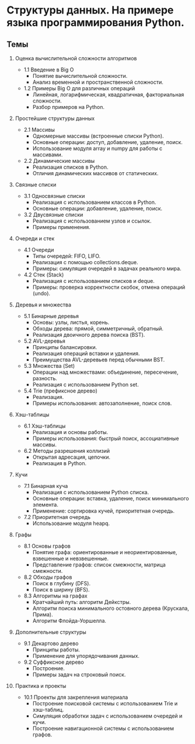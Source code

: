 # Структуры данных. На примере языка программирования Python.

## Темы

1. Оценка вычислительной сложности алгоритмов
   - 1.1 Введение в Big O
     - Понятие вычислительной сложности.
     - Анализ временной и пространственной сложности.
   - 1.2 Примеры Big O для различных операций
     - Линейная, логарифмическая, квадратичная, факториальная сложности.
     - Разбор примеров на Python.

2. Простейшие структуры данных
   - 2.1 Массивы
     - Одномерные массивы (встроенные списки Python).
     - Основные операции: доступ, добавление, удаление, поиск.
     - Использование модуля array и numpy для работы с массивами.
   - 2.2 Динамические массивы
     - Реализация списков в Python.
     - Отличия динамических массивов от статических.

3. Связные списки
   - 3.1 Односвязные списки
     - Реализация с использованием классов в Python.
     - Основные операции: добавление, удаление, поиск.
   - 3.2 Двусвязные списки
     - Реализация с использованием узлов и ссылок.
     - Примеры применения.

4. Очереди и стек
   - 4.1 Очереди
     - Типы очередей: FIFO, LIFO.
     - Реализация с помощью collections.deque.
     - Примеры: симуляция очередей в задачах реального мира.
   - 4.2 Стек (Stack)
     - Реализация с использованием списков и deque.
     - Примеры: проверка корректности скобок, отмена операций (undo).

5. Деревья и множества
   - 5.1 Бинарные деревья
     - Основы: узлы, листья, корень.
     - Обходы дерева: прямой, симметричный, обратный.
     - Реализация двоичного дерева поиска (BST).
   - 5.2 AVL-деревья
     - Принципы балансировки.
     - Реализация операций вставки и удаления.
     - Преимущества AVL-деревьев перед обычными BST.
   - 5.3 Множества (Set)
     - Операции над множествами: объединение, пересечение, разность.
     - Реализация с использованием Python set.
   - 5.4 Trie (префиксное дерево)
     - Реализация.
     - Примеры использования: автозаполнение, поиск слов.

6. Хэш-таблицы
   - 6.1 Хэш-таблицы
     - Реализация и основы работы.
     - Примеры использования: быстрый поиск, ассоциативные массивы.
   - 6.2 Методы разрешения коллизий
     - Открытая адресация, цепочки.
     - Реализация в Python.

7. Кучи
   - 7.1 Бинарная куча
     - Реализация с использованием Python списка.
     - Основные операции: вставка, удаление, поиск минимального элемента.
     - Применение: сортировка кучей, приоритетная очередь.
   - 7.2 Приоритетная очередь
     - Использование модуля heapq.

8. Графы
   - 8.1 Основы графов
     - Понятие графа: ориентированные и неориентированные, взвешенные и невзвешенные.
     - Представление графов: список смежности, матрица смежности.
   - 8.2 Обходы графов
     - Поиск в глубину (DFS).
     - Поиск в ширину (BFS).
   - 8.3 Алгоритмы на графах
     - Кратчайший путь: алгоритм Дейкстры.
     - Алгоритм поиска минимального остовного дерева (Крускала, Прима).
     - Алгоритм Флойда-Уоршелла.

9. Дополнительные структуры
   - 9.1 Декартово дерево
     - Принципы работы.
     - Применение для упорядочивания данных.
   - 9.2 Суффиксное дерево
     - Построение.
     - Примеры задач на строковый поиск.

10. Практика и проекты
    - 10.1 Проекты для закрепления материала
      - Построение поисковой системы с использованием Trie и хэш-таблиц.
      - Симуляция обработки задач с использованием очередей и кучи.
      - Построение навигационной системы с использованием графов.
